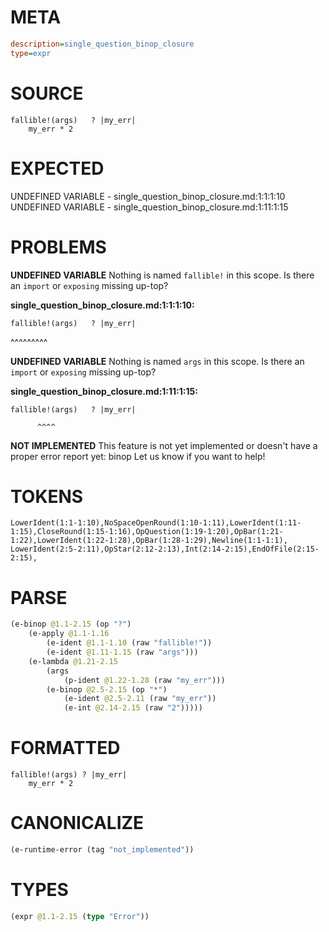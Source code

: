 # META
~~~ini
description=single_question_binop_closure
type=expr
~~~
# SOURCE
~~~roc
fallible!(args)   ? |my_err|
    my_err * 2
~~~
# EXPECTED
UNDEFINED VARIABLE - single_question_binop_closure.md:1:1:1:10
UNDEFINED VARIABLE - single_question_binop_closure.md:1:11:1:15
# PROBLEMS
**UNDEFINED VARIABLE**
Nothing is named `fallible!` in this scope.
Is there an `import` or `exposing` missing up-top?

**single_question_binop_closure.md:1:1:1:10:**
```roc
fallible!(args)   ? |my_err|
```
^^^^^^^^^


**UNDEFINED VARIABLE**
Nothing is named `args` in this scope.
Is there an `import` or `exposing` missing up-top?

**single_question_binop_closure.md:1:11:1:15:**
```roc
fallible!(args)   ? |my_err|
```
          ^^^^


**NOT IMPLEMENTED**
This feature is not yet implemented or doesn't have a proper error report yet: binop
Let us know if you want to help!

# TOKENS
~~~zig
LowerIdent(1:1-1:10),NoSpaceOpenRound(1:10-1:11),LowerIdent(1:11-1:15),CloseRound(1:15-1:16),OpQuestion(1:19-1:20),OpBar(1:21-1:22),LowerIdent(1:22-1:28),OpBar(1:28-1:29),Newline(1:1-1:1),
LowerIdent(2:5-2:11),OpStar(2:12-2:13),Int(2:14-2:15),EndOfFile(2:15-2:15),
~~~
# PARSE
~~~clojure
(e-binop @1.1-2.15 (op "?")
	(e-apply @1.1-1.16
		(e-ident @1.1-1.10 (raw "fallible!"))
		(e-ident @1.11-1.15 (raw "args")))
	(e-lambda @1.21-2.15
		(args
			(p-ident @1.22-1.28 (raw "my_err")))
		(e-binop @2.5-2.15 (op "*")
			(e-ident @2.5-2.11 (raw "my_err"))
			(e-int @2.14-2.15 (raw "2")))))
~~~
# FORMATTED
~~~roc
fallible!(args) ? |my_err|
	my_err * 2
~~~
# CANONICALIZE
~~~clojure
(e-runtime-error (tag "not_implemented"))
~~~
# TYPES
~~~clojure
(expr @1.1-2.15 (type "Error"))
~~~
